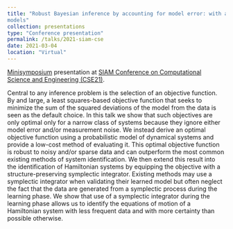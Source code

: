 ```yaml
---
title: "Robust Bayesian inference by accounting for model error: with applications to Hamiltonian systems
models"
collection: presentations
type: "Conference presentation"
permalink: /talks/2021-siam-cse
date: 2021-03-04
location: "Virtual"
---
```


[Minisymposium](https://meetings.siam.org/sess/dsp_programsess.cfm?SESSIONCODE=70165) presentation at [SIAM Conference on Computational Science and Engineering (CSE21)](https://www.siam.org/conferences/cm/conference/cse21).

Central to any inference problem is the selection of an objective function. By and large, a least squares-based objective function that seeks to minimize the sum of the squared deviations of the model from the data is seen as the default choice. In this talk we show that such objectives are only optimal only for a narrow class of systems because they ignore either model error and/or measurement noise. We instead derive an optimal objective function using a probabilistic model of dynamical systems and provide a low-cost method of evaluating it. This optimal objective function is robust to noisy and/or sparse data and can outperform the most common existing methods of system identification. We then extend this result into the identification of Hamiltonian systems by equipping the objective with a structure-preserving symplectic integrator. Existing methods may use a symplectic integrator when validating their learned model but often neglect the fact that the data are generated from a symplectic process during the learning phase. We show that use of a symplectic integrator during the learning phase allows us to identify the equations of motion of a Hamiltonian system with less frequent data and with more certainty than possible otherwise.